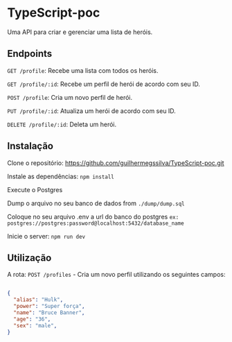 # TypeScript-poc

Uma API para criar e gerenciar uma lista de heróis.

## Endpoints

  `GET /profile`: Recebe uma lista com todos os heróis.
  
  `GET /profile/:id`: Recebe um perfil de herói de acordo com seu ID.
  
  `POST /profile`: Cria um novo perfil de herói.
  
  `PUT /profile/:id`: Atualiza um herói de acordo com seu ID.
  
  `DELETE /profile/:id`: Deleta um herói.
  
## Instalação
  Clone o repositório: https://github.com/guilhermegssilva/TypeScript-poc.git
  
  Instale as dependências: ```npm install```

  Execute o Postgres

  Dump o arquivo no seu banco de dados from `./dump/dump.sql`

  Coloque no seu arquivo .env a url do banco do postgres `ex: postgres://postgres:password@localhost:5432/database_name`

  Inicie o server: ```npm run dev```
  
  ## Utilização
  A rota: `POST /profiles` - Cria um novo perfil utilizando os seguintes campos:
  ```json

 {
    "alias": "Hulk",
    "power": "Super força",
    "name": "Bruce Banner",
    "age": "36",
    "sex": "male",
  }
```
